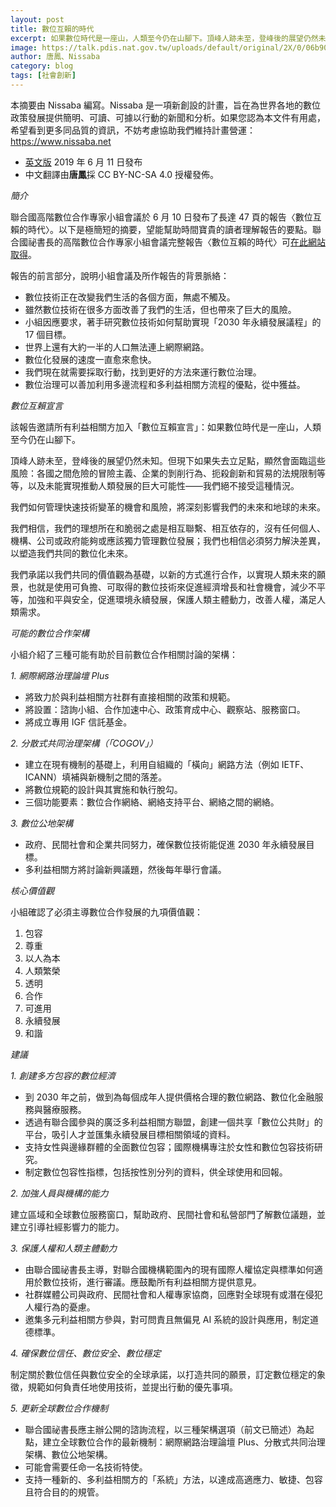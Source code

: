 ```yaml
---
layout: post
title: 數位互賴的時代
excerpt: 如果數位時代是一座山，人類至今仍在山腳下。頂峰人跡未至，登峰後的展望仍然未知。
image: https://talk.pdis.nat.gov.tw/uploads/default/original/2X/0/06b90db7e18c8b1d288d2f565ae1141f14483a11.jpeg
author: 唐鳳、Nissaba
category: blog
tags: [社會創新]
---
```


本摘要由 Nissaba 編寫。Nissaba 是一項新創設的計畫，旨在為世界各地的數位政策發展提供簡明、可讀、可據以行動的新聞和分析。如果您認為本文件有用處，希望看到更多同品質的資訊，不妨考慮協助我們維持計畫營運：https://www.nissaba.net

* [英文版](http://nissaba.net/wp-content/uploads/2019/06/hlpdc-report.pdf) 2019 年 6 月 11 日發布
* 中文翻譯由**唐鳳**採 CC BY-NC-SA 4.0 授權發佈。

*簡介*

聯合國高階數位合作專家小組會議於 6 月 10 日發布了長達 47 頁的報告〈數位互賴的時代〉。以下是極簡短的摘要，望能幫助時間寶貴的讀者理解報告的要點。聯合國祕書長的高階數位合作專家小組會議完整報告〈數位互賴的時代〉可[在此網站取得](https://digitalcooperation.org/wp-content/uploads/2019/06/DigitalCooperation-report-for-web.pdf)。

報告的前言部分，說明小組會議及所作報告的背景脈絡：
* 數位技術正在改變我們生活的各個方面，無處不觸及。
* 雖然數位技術在很多方面改善了我們的生活，但也帶來了巨大的風險。
* 小組因應要求，著手研究數位技術如何幫助實現「2030 年永續發展議程」的 17 個目標。
* 世界上還有大約一半的人口無法連上網際網路。
* 數位化發展的速度一直愈來愈快。
* 我們現在就需要採取行動，找到更好的方法來運行數位治理。
* 數位治理可以善加利用多邊流程和多利益相關方流程的優點，從中獲益。

*數位互賴宣言*

該報告邀請所有利益相關方加入「數位互賴宣言」：如果數位時代是一座山，人類至今仍在山腳下。

頂峰人跡未至，登峰後的展望仍然未知。但現下如果失去立足點，顯然會面臨這些風險：各國之間危險的冒險主義、企業的剝削行為、扼殺創新和貿易的法規限制等等，以及未能實現推動人類發展的巨大可能性——我們絕不接受這種情況。

我們如何管理快速技術變革的機會和風險，將深刻影響我們的未來和地球的未來。

我們相信，我們的理想所在和脆弱之處是相互聯繫、相互依存的，沒有任何個人、機構、公司或政府能夠或應該獨力管理數位發展；我們也相信必須努力解決差異，以塑造我們共同的數位化未來。

我們承諾以我們共同的價值觀為基礎，以新的方式進行合作，以實現人類未來的願景，也就是使用可負擔、可取得的數位技術來促進經濟增長和社會機會，減少不平等，加強和平與安全，促進環境永續發展，保護人類主體動力，改善人權，滿足人類需求。

*可能的數位合作架構*

小組介紹了三種可能有助於目前數位合作相關討論的架構：

*1. 網際網路治理論壇 Plus*

* 將致力於與利益相關方社群有直接相關的政策和規範。
* 將設置：諮詢小組、合作加速中心、政策育成中心、觀察站、服務窗口。
* 將成立專用 IGF 信託基金。

*2. 分散式共同治理架構（「COGOV」）*

* 建立在現有機制的基礎上，利用自組織的「橫向」網路方法（例如 IETF、ICANN）填補與新機制之間的落差。
* 將數位規範的設計與其實施和執行脫勾。
* 三個功能要素：數位合作網絡、網絡支持平台、網絡之間的網絡。

*3. 數位公地架構*

* 政府、民間社會和企業共同努力，確保數位技術能促進 2030 年永續發展目標。
* 多利益相關方將討論新興議題，然後每年舉行會議。

*核心價值觀*

小組確認了必須主導數位合作發展的九項價值觀：

1. 包容
2. 尊重 
3. 以人為本
4. 人類繁榮
5. 透明
6. 合作
7. 可進用
8. 永續發展
9. 和諧

*建議*

*1. 創建多方包容的數位經濟*

* 到 2030 年之前，做到為每個成年人提供價格合理的數位網路、數位化金融服務與醫療服務。
* 透過有聯合國參與的廣泛多利益相關方聯盟，創建一個共享「數位公共財」的平台，吸引人才並匯集永續發展目標相關領域的資料。
* 支持女性與邊緣群體的全面數位包容；國際機構專注於女性和數位包容技術研究。
* 制定數位包容性指標，包括按性別分列的資料，供全球使用和回報。

*2. 加強人員與機構的能力*

建立區域和全球數位服務窗口，幫助政府、民間社會和私營部門了解數位議題，並建立引導社經影響力的能力。

*3. 保護人權和人類主體動力*

* 由聯合國祕書長主導，對聯合國機構範圍內的現有國際人權協定與標準如何適用於數位技術，進行審議。應鼓勵所有利益相關方提供意見。
* 社群媒體公司與政府、民間社會和人權專家協商，回應對全球現有或潛在侵犯人權行為的憂慮。
* 邀集多元利益相關方參與，對可問責且無偏見 AI 系統的設計與應用，制定道德標準。

*4. 確保數位信任、數位安全、數位穩定*

制定關於數位信任與數位安全的全球承諾，以打造共同的願景，訂定數位穩定的象徵，規範如何負責任地使用技術，並提出行動的優先事項。

*5. 更新全球數位合作機制*

* 聯合國祕書長應主辦公開的諮詢流程，以三種架構選項（前文已簡述）為起點，建立全球數位合作的最新機制：網際網路治理論壇 Plus、分散式共同治理架構、數位公地架構。
* 可能會需要任命一名技術特使。
* 支持一種新的、多利益相關方的「系統」方法，以達成高適應力、敏捷、包容且符合目的的規管。
